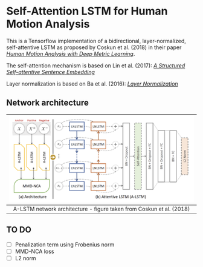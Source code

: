 # Self-Attention LSTM for Human Motion Analysis

This is a Tensorflow implementation of a bidirectional, layer-normalized, self-attentive LSTM as proposed by Coskun et al. (2018) in their paper [_Human Motion Analysis with Deep Metric Learning_](https://arxiv.org/abs/1807.11176v2).

The self-attention mechanism is based on Lin et al. (2017): [_A Structured Self-attentive Sentence Embedding_](https://arxiv.org/abs/1703.03130v1)

Layer normalization is based on Ba et al. (2016): [_Layer Normalization_](https://arxiv.org/abs/1607.06450v1)

## Network architecture
| ![alt text](/img/architecture.png) |
|:--:|
| A-LSTM network architecture - figure taken from Coskun et al. (2018) |

## TO DO
- [ ] Penalization term using Frobenius norm
- [ ] MMD-NCA loss
- [ ] L2 norm
